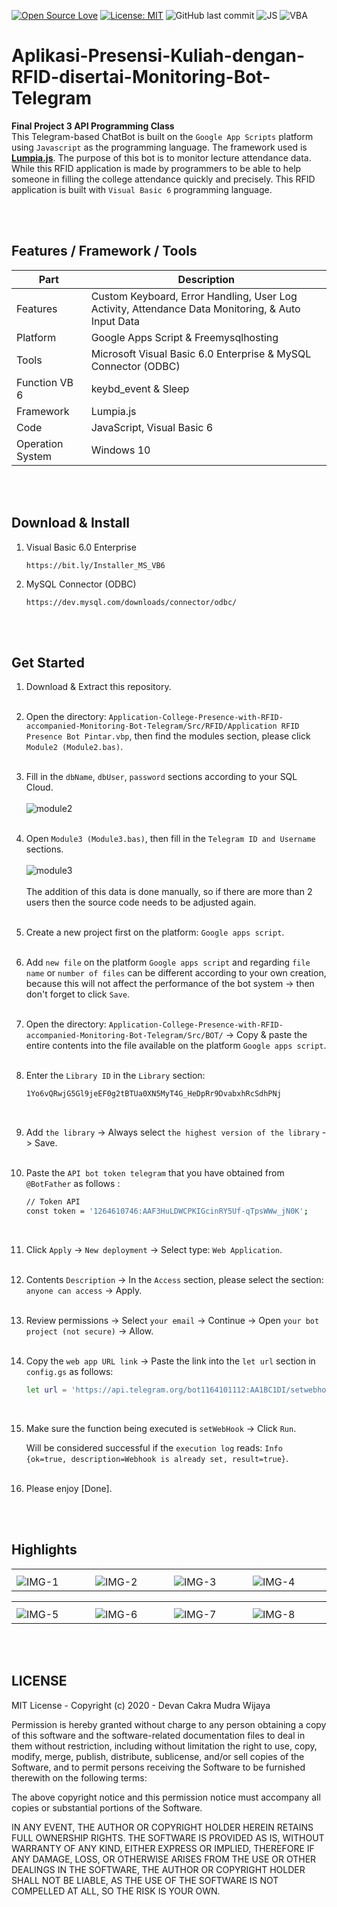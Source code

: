 [![Open Source Love](https://badges.frapsoft.com/os/v1/open-source.svg?style=flat)](https://github.com/ellerbrock/open-source-badges/)
[![License: MIT](https://img.shields.io/badge/License-MIT-green.svg)](https://opensource.org/licenses/MIT)
![GitHub last commit](https://img.shields.io/github/last-commit/devancakra/Aplikasi-Presensi-Kuliah-dengan-RFID-disertai-Monitoring-Bot-Telegram)
![JS](https://img.shields.io/badge/javascript%20-%23323330.svg?&style=flat&logo=javascript&logoColor=%23F7DF1E)
![VBA](https://img.shields.io/badge/Visual%20Basic-%23323330.svg?&style=flat&logo=visualbasic&logoColor=%23F7DF1E)

# Aplikasi-Presensi-Kuliah-dengan-RFID-disertai-Monitoring-Bot-Telegram
<strong>Final Project 3 API Programming Class</strong><br>
This Telegram-based ChatBot is built on the ``` Google App Scripts ``` platform using ``` Javascript ``` as the programming language. The framework used is <b><a href="https://lumpia.js.org/">Lumpia.js</a></b>. The purpose of this bot is to monitor lecture attendance data. While this RFID application is made by programmers to be able to help someone in filling the college attendance quickly and precisely. This RFID application is built with ``` Visual Basic 6 ``` programming language.

<br><br>

## Features / Framework / Tools
| Part | Description |
| --- | --- |
| Features | Custom Keyboard, Error Handling, User Log Activity, Attendance Data Monitoring, & Auto Input Data |
| Platform | Google Apps Script & Freemysqlhosting |
| Tools | Microsoft Visual Basic 6.0 Enterprise & MySQL Connector (ODBC) |
| Function VB 6 | keybd_event & Sleep |
| Framework | Lumpia.js |
| Code | JavaScript, Visual Basic 6 |
| Operation System | Windows 10 |

<br><br>

## Download & Install 
1. Visual Basic 6.0 Enterprise

   ```
   https://bit.ly/Installer_MS_VB6
   ```

2. MySQL Connector (ODBC)

   ```
   https://dev.mysql.com/downloads/connector/odbc/
   ```

<br><br>

## Get Started
1. Download & Extract this repository.<br><br>
2. Open the directory: ``` Application-College-Presence-with-RFID-accompanied-Monitoring-Bot-Telegram/Src/RFID/Application RFID Presence Bot Pintar.vbp ```, then find the modules section, please click ``` Module2 (Module2.bas) ```.<br><br>
3. Fill in the ``` dbName ```, ``` dbUser ```, ``` password ``` sections according to your SQL Cloud.<br><br>
   <img alt="module2" src="https://github.com/devancakra/Aplikasi-Presensi-Kuliah-dengan-RFID-disertai-Monitoring-Bot-Telegram/assets/54527592/0ae00f80-3f3f-4327-88f6-521a2a6c486a"><br><br>
4. Open ``` Module3 (Module3.bas) ```, then fill in the ``` Telegram ID and Username ``` sections.<br><br>
   <img alt="module3" src="https://github.com/devancakra/Aplikasi-Presensi-Kuliah-dengan-RFID-disertai-Monitoring-Bot-Telegram/assets/54527592/9cc11417-f11a-43e8-a54d-a9ef7f65ed06"><br><br>
   The addition of this data is done manually, so if there are more than 2 users then the source code needs to be adjusted again.<br><br>
5. Create a new project first on the platform: ``` Google apps script ```.<br><br>
6. Add ``` new file ``` on the platform ``` Google apps script ``` and regarding ``` file name ``` or ``` number of files ``` can be different according to your own creation, because this will not affect the performance of the bot system -> then don't forget to click ``` Save ```.<br><br>
7. Open the directory: ``` Application-College-Presence-with-RFID-accompanied-Monitoring-Bot-Telegram/Src/BOT/ ``` -> Copy & paste the entire contents into the file available on the platform ``` Google apps script ```.<br><br>
8. Enter the ``` Library ID ``` in the ``` Library ``` section:
   ```bash
   1Yo6vQRwjG5Gl9jeEF0g2tBTUa0XN5MyT4G_HeDpRr9DvabxhRcSdhPNj
   ```
   <br>
   
9. Add ``` the library ``` -> Always select ``` the highest version of the library ``` -> Save.<br><br>
10. Paste the ``` API bot token telegram ``` that you have obtained from ``` @BotFather ``` as follows :
    ```bash
    // Token API
    const token = '1264610746:AAF3HuLDWCPKIGcinRY5Uf-qTpsWWw_jN0K';
    ```
    <br>
   
11. Click ``` Apply ``` -> ``` New deployment ``` -> Select type: ``` Web Application ```.<br><br>
12. Contents ``` Description ``` -> In the ``` Access ``` section, please select the section: ``` anyone can access ``` -> Apply.<br><br>
13. Review permissions -> Select ``` your email ``` -> Continue -> Open ``` your bot project (not secure) ``` -> Allow.<br><br>
14. Copy the ``` web app URL link ``` -> Paste the link into the ``` let url ``` section in ``` config.gs ``` as follows:
    ```bash
    let url = 'https://api.telegram.org/bot1164101112:AA1BC1DI/setwebhook?url=https://script.google.com/macros/s/AKfycbyKodePanjang/exec';
    ```
    <br>

15. Make sure the function being executed is ``` setWebHook ``` -> Click ``` Run ```.

    Will be considered successful if the ``` execution log ``` reads: ``` Info {ok=true, description=Webhook is already set, result=true} ```.<br><br>
16. Please enjoy [Done].

<br><br>

## Highlights
<table>
<tr>
<th></th>
</tr>
<tr>
<td width="210"><img src="" alt="IMG-1"></td>
<td width="210"><img src="" alt="IMG-2"></td>
<td width="210"><img src="" alt="IMG-3"></td>
<td width="210"><img src="" alt="IMG-4"></td>
</tr>
</table>
<table>
<tr>
<th></th>
</tr>
<tr>
<td width="210"><img src="" alt="IMG-5"></td>
<td width="210"><img src="" alt="IMG-6"></td>
<td width="210"><img src="" alt="IMG-7"></td>
<td width="210"><img src="" alt="IMG-8"></td>
</tr>
</table>

<br><br>

## LICENSE
MIT License - Copyright (c) 2020 - Devan Cakra Mudra Wijaya

Permission is hereby granted without charge to any person obtaining a copy of this software and the software-related documentation files to deal in them without restriction, including without limitation the right to use, copy, modify, merge, publish, distribute, sublicense, and/or sell copies of the Software, and to permit persons receiving the Software to be furnished therewith on the following terms:

The above copyright notice and this permission notice must accompany all copies or substantial portions of the Software.

IN ANY EVENT, THE AUTHOR OR COPYRIGHT HOLDER HEREIN RETAINS FULL OWNERSHIP RIGHTS. THE SOFTWARE IS PROVIDED AS IS, WITHOUT WARRANTY OF ANY KIND, EITHER EXPRESS OR IMPLIED, THEREFORE IF ANY DAMAGE, LOSS, OR OTHERWISE ARISES FROM THE USE OR OTHER DEALINGS IN THE SOFTWARE, THE AUTHOR OR COPYRIGHT HOLDER SHALL NOT BE LIABLE, AS THE USE OF THE SOFTWARE IS NOT COMPELLED AT ALL, SO THE RISK IS YOUR OWN.
